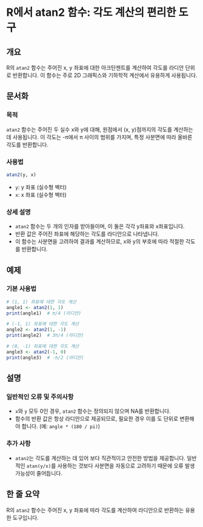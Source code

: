 <!--
Meta Description: # R에서 atan2 함수: 각도 계산의 편리한 도구 ## 개요 R의 `atan2` 함수는 주어진 x, y 좌표에 대한 아크탄젠트를 계산하여 각도를 라디안 단위로 반환합니다. 이 함수는 주로 2D 그래픽스와 기하학적 계산에서 유용하게 사용됩니다. ## 문서화 ### 목...
Meta Keywords: atan2, 함수는, 각도를, 좌표에, 주어진
-->

# R에서 atan2 함수: 각도 계산의 편리한 도구

## 개요
R의 `atan2` 함수는 주어진 x, y 좌표에 대한 아크탄젠트를 계산하여 각도를 라디안 단위로 반환합니다. 이 함수는 주로 2D 그래픽스와 기하학적 계산에서 유용하게 사용됩니다.

## 문서화
### 목적
`atan2` 함수는 주어진 두 실수 x와 y에 대해, 원점에서 (x, y)점까지의 각도를 계산하는 데 사용됩니다. 이 각도는 -π에서 π 사이의 범위를 가지며, 특정 사분면에 따라 올바른 각도를 반환합니다.

### 사용법
```R
atan2(y, x)
```

- `y`: y 좌표 (실수형 벡터)
- `x`: x 좌표 (실수형 벡터)

### 상세 설명
- `atan2` 함수는 두 개의 인자를 받아들이며, 이 둘은 각각 y좌표와 x좌표입니다.
- 반환 값은 주어진 좌표에 해당하는 각도를 라디안으로 나타냅니다.
- 이 함수는 사분면을 고려하여 결과를 계산하므로, x와 y의 부호에 따라 적절한 각도를 반환합니다.

## 예제
### 기본 사용법
```R
# (1, 1) 좌표에 대한 각도 계산
angle1 <- atan2(1, 1)
print(angle1)  # π/4 (라디안)

# (-1, 1) 좌표에 대한 각도 계산
angle2 <- atan2(1, -1)
print(angle2)  # 3π/4 (라디안)

# (0, -1) 좌표에 대한 각도 계산
angle3 <- atan2(-1, 0)
print(angle3)  # -π/2 (라디안)
```

## 설명
### 일반적인 오류 및 주의사항
- `x`와 `y` 모두 0인 경우, `atan2` 함수는 정의되지 않으며 NA를 반환합니다.
- 함수의 반환 값은 항상 라디안으로 제공되므로, 필요한 경우 이를 도 단위로 변환해야 합니다. (예: `angle * (180 / pi)`)

### 추가 사항
- `atan2`는 각도를 계산하는 데 있어 보다 직관적이고 안전한 방법을 제공합니다. 일반적인 `atan(y/x)`를 사용하는 것보다 사분면을 자동으로 고려하기 때문에 오류 발생 가능성이 줄어듭니다.

## 한 줄 요약
R의 `atan2` 함수는 주어진 x, y 좌표에 따라 각도를 계산하여 라디안으로 반환하는 유용한 도구입니다.